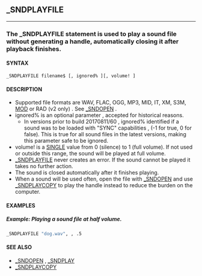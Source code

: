 ## _SNDPLAYFILE
---

### The _SNDPLAYFILE statement is used to play a sound file without generating a handle, automatically closing it after playback finishes.

#### SYNTAX

`_SNDPLAYFILE filename$ [, ignored% ][, volume! ]`

#### DESCRIPTION
* Supported file formats are WAV, FLAC, OGG, MP3, MID, IT, XM, S3M, [MOD](./MOD.md) or RAD (v2 only) . See [_SNDOPEN](./_SNDOPEN.md) .
* ignored% is an optional parameter , accepted for historical reasons.
	* In versions prior to build 20170811/60 , ignored% identified if a sound was to be loaded with "SYNC" capabilities , (-1 for true, 0 for false). This is true for all sound files in the latest versions, making this parameter safe to be ignored.
* volume! is a [SINGLE](./SINGLE.md) value from 0 (silence) to 1 (full volume). If not used or outside this range, the sound will be played at full volume.
* [_SNDPLAYFILE](./_SNDPLAYFILE.md) never creates an error. If the sound cannot be played it takes no further action.
* The sound is closed automatically after it finishes playing.
* When a sound will be used often, open the file with [_SNDOPEN](./_SNDOPEN.md) and use [_SNDPLAYCOPY](./_SNDPLAYCOPY.md) to play the handle instead to reduce the burden on the computer.


#### EXAMPLES
##### Example: Playing a sound file at half volume.
```vb
_SNDPLAYFILE "dog.wav", , .5
```
  


#### SEE ALSO
* [_SNDOPEN](./_SNDOPEN.md) , [_SNDPLAY](./_SNDPLAY.md)
* [_SNDPLAYCOPY](./_SNDPLAYCOPY.md)
